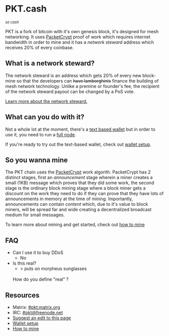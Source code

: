 # PKT.cash
<small>*so cash*</small>

PKT is a fork of bitcoin with it's own genesis block, it's designed for mesh networking. It uses [PacketCrypt](https://github.com/cjdelisle/PacketCrypt) proof of work which requires internet bandwidth in order to mine and it has a *network steward* address which receives 20% of every coinbase.

## What is a network steward?
The network steward is an address which gets 20% of every new block-mine so that the developers can <s>have lamborghinis</s> finance the building of mesh network technology. Unlike a premine or founder's fee, the recipient of the network steward payout can be changed by a PoS vote.

[Learn more about the network steward.](/steward)

## What can you do with it?
Not a whole lot at the moment, there's a [text based wallet](https://github.com/cjdelisle/pkt-wallet) but in order to use it, you need to run a [full node](https://github.com/cjdelisle/pktd).

If you're ready to try out the text-based wallet, check out [wallet setup](https://pkt.cash/wallet_setup).

## So you wanna mine
The PKT chain uses the [PacketCrypt](https://github.com/cjdelisle/PacketCrypt) work algorith.
PacketCrypt has 2 distinct stages, first an *announcement* stage wherein a miner creates a small
(1KB) message which proves that they did some work, the second stage is the ordinary block mining
stage where a block miner gets a discount on the work they need to do if they can prove that they
have lots of announcements in memory at the time of mining. Importantly, announcements can contain
*content* which, due to it's value to block miners, will be spread far and wide creating a 
decentralized broadcast medium for small messages.

To learn more about mining and get started, check out [how to mine](https://pkt.cash/how_to_mine)

## FAQ

* Can I use it to buy DDoS
  * No
* Is this real?
  * \> puts on morpheus sunglasses
  <br/>
  How do you define "real" ?

## Resources

* Matrix: [#pkt:matrix.org](https://riot.im/app/#/room/#pkt:m.trnsz.com)
* IRC: [#pkt@freenode.net](https://kiwiirc.com/nextclient/irc.freenode.net/pkt?nick=pktwow)
* [Suggest an edit to this page](https://github.com/pkt-cash/www.pkt.cash/edit/master/index.md)
* [Wallet setup](https://pkt.cash/wallet_setup)
* [How to mine](https://pkt.cash/how_to_mine)